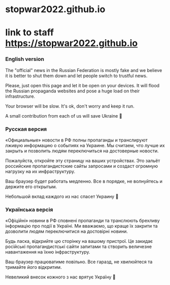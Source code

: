 # stopwar2022.github.io
# link to staff https://stopwar2022.github.io

<h3>English version</h3>
<p>The "official" news in the Russian Federation is mostly fake and we believe it is
    better to shut them down and let people switch to trustful news.</p>
<p>Please, just open this page and let it be open on your devices. It will flood the
    Russian propaganda websites and pose a huge load on their infrastructure.</p>
<p>Your browser will be slow. It's ok, don't worry and keep it run.</p>
<p>A small contribution from each of us will save Ukraine 🙏</p>

<h3>Русская версия</h3>
<p>«Официальные» новости в РФ полны пропаганды и транслируют лживую информацию о
    событиях на Украине. Мы считаем, что лучше их закрыть и позволить людям
    переключиться на достоверные новости.</p>
<p>Пожалуйста, откройте эту страницу на ваших устройствах. Это зальёт российские
    пропагандистские сайты запросами и создаст огромную нагрузку на их
    инфраструктуру.</p>
<p>Ваш браузер будет работать медленно. Все в порядке, не волнуйтесь и держите его
    открытым.</p>
<p>Небольшой вклад каждого из нас спасет Украину 🙏</p>

<h3>Українська версія</h3>
<p>«Офіційні» новини в РФ сповнені пропаганди та транслюють брехливу інформацію про
    події в Україні. Ми вважаємо, що краще їх закрити та дозволити людям переключитися
    на достовірні новини.</p>
<p>Будь ласка, відкрийте цю сторінку на вашому пристрої. Це закидає російські
    пропагандистські сайти запитами та створить величезне навантаження на їхню
    інфраструктуру.</p>
<p>Ваш браузер працюватиме повільно. Все гаразд, не хвилюйтеся та тримайте його
    відкритим.</p>
<p>Невеликий внесок кожного з нас врятує Україну 🙏</p>
